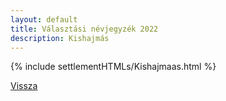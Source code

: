 ```yaml
---
layout: default
title: Választási névjegyzék 2022
description: Kishajmás
---
```


{% include settlementHTMLs/Kishajmaas.html %}

[Vissza](./)